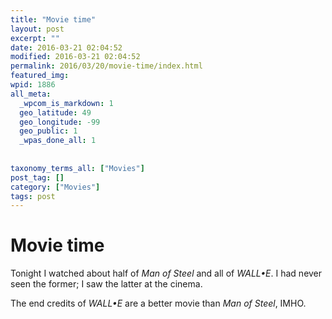 ```yaml
---
title: "Movie time"
layout: post
excerpt: ""
date: 2016-03-21 02:04:52
modified: 2016-03-21 02:04:52
permalink: 2016/03/20/movie-time/index.html
featured_img: 
wpid: 1886
all_meta: 
  _wpcom_is_markdown: 1
  geo_latitude: 49
  geo_longitude: -99
  geo_public: 1
  _wpas_done_all: 1
  
  
taxonomy_terms_all: ["Movies"]
post_tag: []
category: ["Movies"]
tags: post
---
```


# Movie time

Tonight I watched about half of *Man of Steel* and all of *WALL•E*. I had never seen the former; I saw the latter at the cinema.

The end credits of *WALL•E* are a better movie than *Man of Steel*, IMHO.